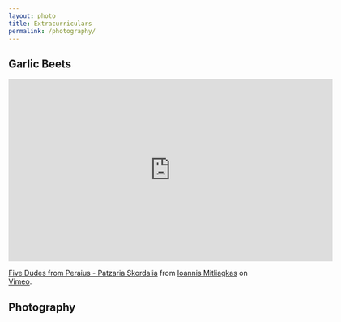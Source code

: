 ```yaml
---
layout: photo
title: Extracurriculars
permalink: /photography/
---
```


<h2>Garlic Beets</h2>
<iframe src="https://player.vimeo.com/video/126032080" width="640" height="360" frameborder="0" webkitallowfullscreen mozallowfullscreen allowfullscreen></iframe>
<p><a href="https://vimeo.com/126032080">Five Dudes from Peraius - Patzaria Skordalia</a> from <a href="https://vimeo.com/user27692815">Ioannis Mitliagkas</a> on <a href="https://vimeo.com">Vimeo</a>.</p>

<h2>Photography</h2>
<!-- {==% flickr_photoset 72157649045306388 %}
 -->

